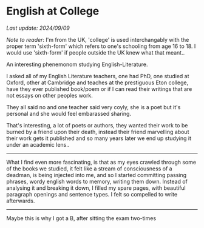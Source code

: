 # English at College

*Last update: 2024/09/09*

*Note to reader*: I'm from the UK, 'college' is used interchangably with the proper term 'sixth-form' which refers to one's schooling from age 16 to 18. I would use 'sixth-form' if people outside the UK knew what that meant..

An interesting phenemonom studying English-Literature.

I asked all of my English Literature teachers, one had PhD, one studied at Oxford, other at Cambridge and teaches at the prestiguous Eton college, have they ever published book/poem or if I can read their writings that are not essays on other peoples work.

They all said no and one teacher said very coyly, she is a poet but it's personal and she would feel embarassed sharing.

That's interesting, a lot of poets or authors, they wanted their work to be burned by a friend upon their death, instead their friend marvelling about their work gets it published and so many years later we end up studying it under an academic lens..

<hr>

What I find even more fascinating, is that as my eyes crawled through some of the books we studied, it felt like a stream of consciousness of a deadman, is being injected into me, and so I started committing passing phrases, wordy english words to memory, writing them down. Instead of analysing it and breaking it down, I filled my spare pages, with beautiful paragraph openings and sentence types. I felt so compelled to write afterwards.

<hr>

Maybe this is why I got a B, after sitting the exam two-times

